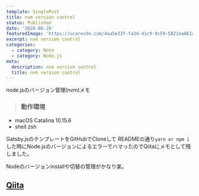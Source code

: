 ```yaml
---
template: SinglePost
title: nvm version control
status: Published
date: '2020-08-28'
featuredImage: 'https://ucarecdn.com/4aa5e33f-fa3d-41c9-9c59-5821ea861a06/'
excerpt: nvm version control
categories:
  - category: Note
  - category: Node.js
meta:
  description: nvm version control
  title: nvm version control
---
```

node.jsのバージョン管理(nvm)メモ

> ### 動作環境

* macOS Catalina 10.15.6
* shell zsh

Gatsby.jsのテンプレートをGitHubでCloneして
READMEの通り`yarn or npm i`した時にNode.jsのバージョンによるエラーでハマったのでQiitaにメモとして残しました。

Nodeのバージョンinstallや切替の管理がかなり楽。

## [Qiita](https://qiita.com/haaaru22/items/fc946a299a60beea0003)
